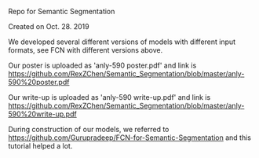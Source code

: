 Repo for Semantic Segmentation

Created on Oct. 28. 2019

We developed several different versions of models with different input formats, see FCN with different versions above.

Our poster is uploaded as 'anly-590 poster.pdf' and link is https://github.com/RexZChen/Semantic_Segmentation/blob/master/anly-590%20poster.pdf

Our write-up is uploaded as 'anly-590 write-up.pdf' and link is https://github.com/RexZChen/Semantic_Segmentation/blob/master/anly-590%20write-up.pdf

During construction of our models, we referred to https://github.com/Gurupradeep/FCN-for-Semantic-Segmentation and this tutorial helped a lot.
